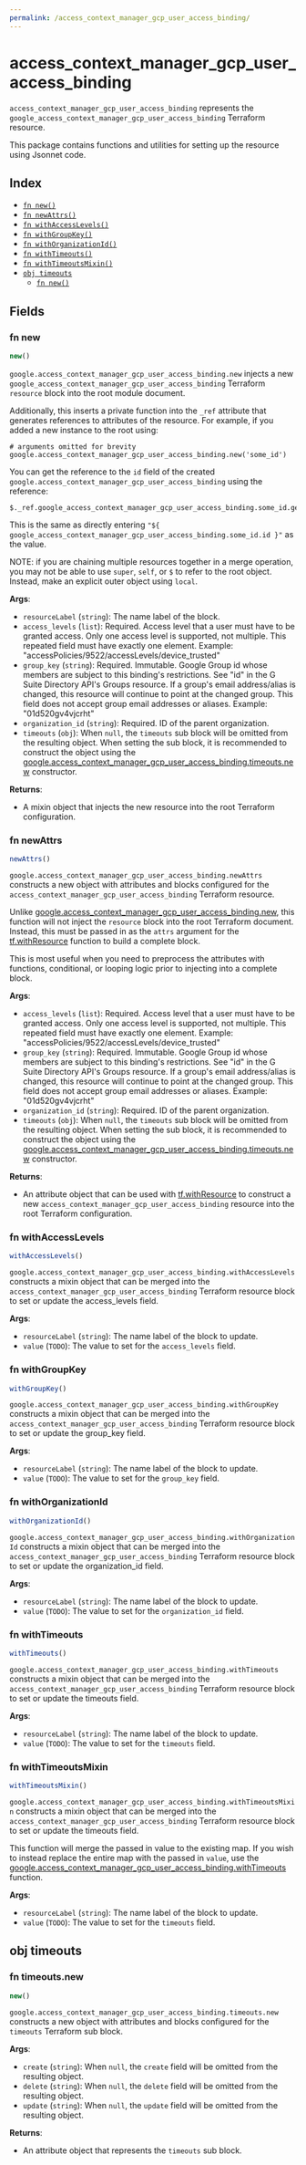 ```yaml
---
permalink: /access_context_manager_gcp_user_access_binding/
---
```


# access_context_manager_gcp_user_access_binding

`access_context_manager_gcp_user_access_binding` represents the `google_access_context_manager_gcp_user_access_binding` Terraform resource.



This package contains functions and utilities for setting up the resource using Jsonnet code.


## Index

* [`fn new()`](#fn-new)
* [`fn newAttrs()`](#fn-newattrs)
* [`fn withAccessLevels()`](#fn-withaccesslevels)
* [`fn withGroupKey()`](#fn-withgroupkey)
* [`fn withOrganizationId()`](#fn-withorganizationid)
* [`fn withTimeouts()`](#fn-withtimeouts)
* [`fn withTimeoutsMixin()`](#fn-withtimeoutsmixin)
* [`obj timeouts`](#obj-timeouts)
  * [`fn new()`](#fn-timeoutsnew)

## Fields

### fn new

```ts
new()
```


`google.access_context_manager_gcp_user_access_binding.new` injects a new `google_access_context_manager_gcp_user_access_binding` Terraform `resource`
block into the root module document.

Additionally, this inserts a private function into the `_ref` attribute that generates references to attributes of the
resource. For example, if you added a new instance to the root using:

    # arguments omitted for brevity
    google.access_context_manager_gcp_user_access_binding.new('some_id')

You can get the reference to the `id` field of the created `google.access_context_manager_gcp_user_access_binding` using the reference:

    $._ref.google_access_context_manager_gcp_user_access_binding.some_id.get('id')

This is the same as directly entering `"${ google_access_context_manager_gcp_user_access_binding.some_id.id }"` as the value.

NOTE: if you are chaining multiple resources together in a merge operation, you may not be able to use `super`, `self`,
or `$` to refer to the root object. Instead, make an explicit outer object using `local`.

**Args**:
  - `resourceLabel` (`string`): The name label of the block.
  - `access_levels` (`list`): Required. Access level that a user must have to be granted access. Only one access level is supported, not multiple. This repeated field must have exactly one element. Example: &#34;accessPolicies/9522/accessLevels/device_trusted&#34;
  - `group_key` (`string`): Required. Immutable. Google Group id whose members are subject to this binding&#39;s restrictions. See &#34;id&#34; in the G Suite Directory API&#39;s Groups resource. If a group&#39;s email address/alias is changed, this resource will continue to point at the changed group. This field does not accept group email addresses or aliases. Example: &#34;01d520gv4vjcrht&#34;
  - `organization_id` (`string`): Required. ID of the parent organization.
  - `timeouts` (`obj`):  When `null`, the `timeouts` sub block will be omitted from the resulting object. When setting the sub block, it is recommended to construct the object using the [google.access_context_manager_gcp_user_access_binding.timeouts.new](#fn-accesscontextmanagergcpuseraccessbindingtimeoutsnew) constructor.

**Returns**:
- A mixin object that injects the new resource into the root Terraform configuration.


### fn newAttrs

```ts
newAttrs()
```


`google.access_context_manager_gcp_user_access_binding.newAttrs` constructs a new object with attributes and blocks configured for the `access_context_manager_gcp_user_access_binding`
Terraform resource.

Unlike [google.access_context_manager_gcp_user_access_binding.new](#fn-accesscontextmanagergcpuseraccessbindingnew), this function will not inject the `resource`
block into the root Terraform document. Instead, this must be passed in as the `attrs` argument for the
[tf.withResource](https://github.com/tf-libsonnet/core/tree/main/docs#fn-withresource) function to build a complete block.

This is most useful when you need to preprocess the attributes with functions, conditional, or looping logic prior to
injecting into a complete block.

**Args**:
  - `access_levels` (`list`): Required. Access level that a user must have to be granted access. Only one access level is supported, not multiple. This repeated field must have exactly one element. Example: &#34;accessPolicies/9522/accessLevels/device_trusted&#34;
  - `group_key` (`string`): Required. Immutable. Google Group id whose members are subject to this binding&#39;s restrictions. See &#34;id&#34; in the G Suite Directory API&#39;s Groups resource. If a group&#39;s email address/alias is changed, this resource will continue to point at the changed group. This field does not accept group email addresses or aliases. Example: &#34;01d520gv4vjcrht&#34;
  - `organization_id` (`string`): Required. ID of the parent organization.
  - `timeouts` (`obj`):  When `null`, the `timeouts` sub block will be omitted from the resulting object. When setting the sub block, it is recommended to construct the object using the [google.access_context_manager_gcp_user_access_binding.timeouts.new](#fn-accesscontextmanagergcpuseraccessbindingtimeoutsnew) constructor.

**Returns**:
  - An attribute object that can be used with [tf.withResource](https://github.com/tf-libsonnet/core/tree/main/docs#fn-withresource) to construct a new `access_context_manager_gcp_user_access_binding` resource into the root Terraform configuration.


### fn withAccessLevels

```ts
withAccessLevels()
```

`google.access_context_manager_gcp_user_access_binding.withAccessLevels` constructs a mixin object that can be merged into the `access_context_manager_gcp_user_access_binding`
Terraform resource block to set or update the access_levels field.



**Args**:
  - `resourceLabel` (`string`): The name label of the block to update.
  - `value` (`TODO`): The value to set for the `access_levels` field.


### fn withGroupKey

```ts
withGroupKey()
```

`google.access_context_manager_gcp_user_access_binding.withGroupKey` constructs a mixin object that can be merged into the `access_context_manager_gcp_user_access_binding`
Terraform resource block to set or update the group_key field.



**Args**:
  - `resourceLabel` (`string`): The name label of the block to update.
  - `value` (`TODO`): The value to set for the `group_key` field.


### fn withOrganizationId

```ts
withOrganizationId()
```

`google.access_context_manager_gcp_user_access_binding.withOrganizationId` constructs a mixin object that can be merged into the `access_context_manager_gcp_user_access_binding`
Terraform resource block to set or update the organization_id field.



**Args**:
  - `resourceLabel` (`string`): The name label of the block to update.
  - `value` (`TODO`): The value to set for the `organization_id` field.


### fn withTimeouts

```ts
withTimeouts()
```

`google.access_context_manager_gcp_user_access_binding.withTimeouts` constructs a mixin object that can be merged into the `access_context_manager_gcp_user_access_binding`
Terraform resource block to set or update the timeouts field.



**Args**:
  - `resourceLabel` (`string`): The name label of the block to update.
  - `value` (`TODO`): The value to set for the `timeouts` field.


### fn withTimeoutsMixin

```ts
withTimeoutsMixin()
```

`google.access_context_manager_gcp_user_access_binding.withTimeoutsMixin` constructs a mixin object that can be merged into the `access_context_manager_gcp_user_access_binding`
Terraform resource block to set or update the timeouts field.

This function will merge the passed in value to the existing map. If you wish
to instead replace the entire map with the passed in `value`, use the [google.access_context_manager_gcp_user_access_binding.withTimeouts](TODO)
function.


**Args**:
  - `resourceLabel` (`string`): The name label of the block to update.
  - `value` (`TODO`): The value to set for the `timeouts` field.


## obj timeouts



### fn timeouts.new

```ts
new()
```


`google.access_context_manager_gcp_user_access_binding.timeouts.new` constructs a new object with attributes and blocks configured for the `timeouts`
Terraform sub block.



**Args**:
  - `create` (`string`):  When `null`, the `create` field will be omitted from the resulting object.
  - `delete` (`string`):  When `null`, the `delete` field will be omitted from the resulting object.
  - `update` (`string`):  When `null`, the `update` field will be omitted from the resulting object.

**Returns**:
  - An attribute object that represents the `timeouts` sub block.
